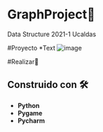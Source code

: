 # GraphProject🚀
 Data Structure 2021-1 Ucaldas

#Proyecto
*Text
![image](https://user-images.githubusercontent.com/49491301/113485608-20a91080-9474-11eb-8c92-d3fb7d73d2f6.png)

#Realizar🚀


## Construido con 🛠️
* **Python**
* **Pygame**
* **Pycharm**
